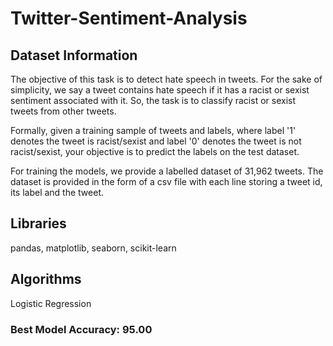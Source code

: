 # Twitter-Sentiment-Analysis
## Dataset Information
The objective of this task is to detect hate speech in tweets. For the sake of simplicity, we say a tweet contains hate speech if it has a racist or sexist sentiment associated with it. So, the task is to classify racist or sexist tweets from other tweets.

Formally, given a training sample of tweets and labels, where label '1' denotes the tweet is racist/sexist and label '0' denotes the tweet is not racist/sexist, your objective is to predict the labels on the test dataset.

For training the models, we provide a labelled dataset of 31,962 tweets. The dataset is provided in the form of a csv file with each line storing a tweet id, its label and the tweet.

## Libraries
pandas,
matplotlib,
seaborn,
scikit-learn
## Algorithms
Logistic Regression

### Best Model Accuracy: 95.00
